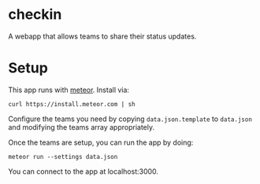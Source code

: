 checkin
=======

A webapp that allows teams to share their status updates.

Setup
=====

This app runs with [meteor](http://meteor.com/). Install via:

    curl https://install.meteor.com | sh

Configure the teams you need by copying `data.json.template` to `data.json` and modifying the teams array appropriately.

Once the teams are setup, you can run the app by doing:

    meteor run --settings data.json
    
You can connect to the app at localhost:3000.
